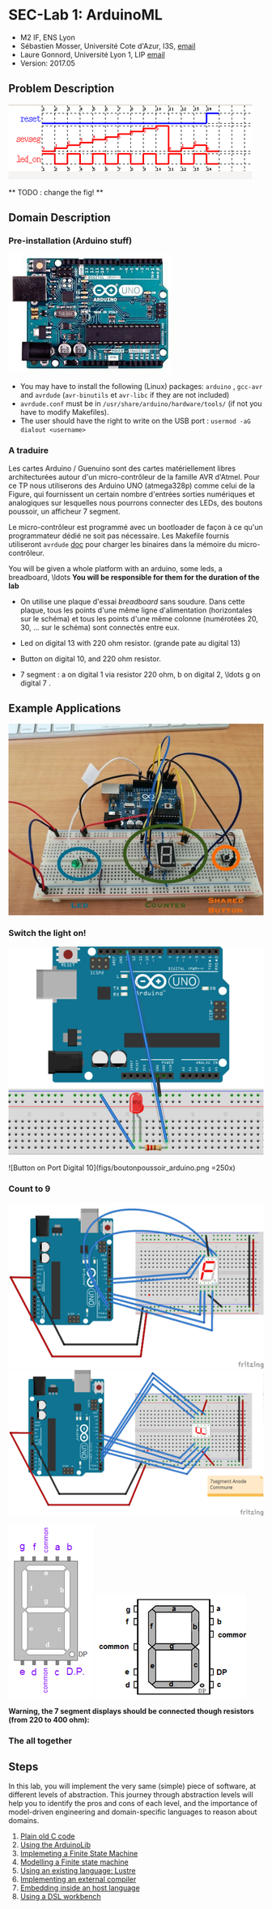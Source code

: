 # SEC-Lab 1: ArduinoML

  * M2 IF, ENS Lyon
  * Sébastien Mosser, Université Cote d'Azur, I3S, [email](mailto:mosser@i3s.unice.fr)
  * Laure Gonnord, Université Lyon 1, LIP [email](mailto:laure.gonnord@ens-lyon.fr)
  * Version: 2017.05

## Problem Description

![Expected behavior](figs/demochrono.png)

** TODO : change the fig! **

## Domain Description

### Pre-installation (Arduino stuff)

![Arduino Uno Platform](figs/arduino-uno-dip-rev3.jpg)

  * You may have to install the following (Linux) packages: `arduino` ,
`gcc-avr` and `avrdude` (`avr-binutils` et `avr-libc` if they are not included)
  * `avrdude.conf` must be in `/usr/share/arduino/hardware/tools/` (if not you have to modify Makefiles).
  * The user should have the right to write on  the USB port : 
`usermod -aG dialout <username>`

### A traduire 

Les cartes Arduino / Guenuino sont des cartes matériellement libres
architecturées autour d'un micro-contrôleur de la famille AVR
d'Atmel. Pour ce TP nous utiliserons des Arduino UNO (atmega328p)
comme celui de la Figure, qui fournissent un certain
nombre d'entrées sorties numériques et analogiques sur lesquelles nous
pourrons connecter des LEDs, des boutons poussoir, un afficheur 7
segment.


Le micro-contrôleur est
programmé avec un bootloader de façon à ce qu'un programmateur
  dédié ne soit pas nécessaire. Les Makefile fournis utiliseront
  `avrdude` [doc](http://www.nongnu.org/avrdude/)
  pour charger les binaires dans la mémoire du  micro-contrôleur.

You will be given a whole platform with an arduino, some leds, a
breadboard, \ldots  **You will be responsible for them for the
duration of the lab**

*  On utilise une plaque d'essai *breadboard* sans
  soudure. Dans cette plaque, 
  tous les points d'une même ligne d'alimentation (horizontales sur le
  schéma) et tous les points d'une même colonne (numérotées 20, 30,
  ... sur le schéma) sont connectés entre eux.

* Led on digital 13 with 220 ohm resistor. (grande pate au digital 13)

* Button on digital 10, and 220 ohm resistor.

* 7 segment : a on digital 1 via resistor 220 ohm, b on digital 2, \ldots
  g on digital 7 .

## Example Applications

![Arduino Uno Platform](figs/montage.jpg)


### Switch the light on!

![Arduino Uno + Led on Port Digital 13](figs/led_schema1_port13_cut.png)

![Button on Port Digital 10](figs/boutonpoussoir_arduino.png =250x)

### Count to 9

![Arduino Uno + 7 seg Common Cathode](figs/7SegmentCC_bb.png)
![Arduino Uno + 7 seg Common Anode](figs/7SegmentAC_bb.png)

![7 seg Common Cathode interface](figs/numerotation_7segvertical_CC.png)
![7 seg Common Anode interface](figs/numerotation_7seghorizontal_AC.png)

**Warning, the 7 segment displays should be connected though resistors
(from 220 to 400 ohm):**



### The all together

## Steps

In this lab, you will implement the very same (simple) piece of software, at different levels of abstraction. This journey through abstraction levels will help you to identify the pros and cons of each level, and the importance of model-driven engineering and domain-specific languages to reason about domains.

  1. [Plain old C code](https://github.com/mosser/sec-labs/blob/master/lab_1/step_1.md)
  2. [Using the ArduinoLib](https://github.com/mosser/sec-labs/blob/master/lab_1/step_2.md)
  3. [Implemeting a Finite State Machine](https://github.com/mosser/sec-labs/blob/master/lab_1/step_3.md)
  4. [Modelling a Finite state machine](https://github.com/mosser/sec-labs/blob/master/lab_1/step_4.md)
  5. [Using an existing language: Lustre](https://github.com/mosser/sec-labs/blob/master/lab_1/step_5.md)
  6. [Implementing an external compiler](https://github.com/mosser/sec-labs/blob/master/lab_1/step_6.md)
  7. [Embedding inside an host language](https://github.com/mosser/sec-labs/blob/master/lab_1/step_7.md)
  8. [Using a DSL workbench](https://github.com/mosser/sec-labs/blob/master/lab_1/step_8.md)

